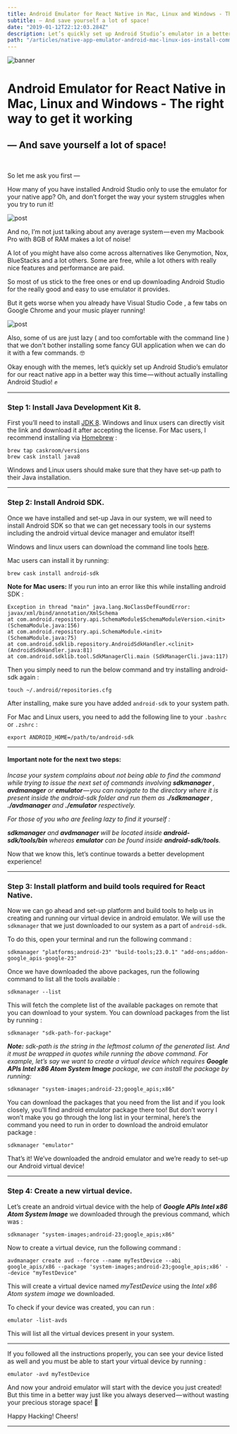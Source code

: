 ```yaml
---
title: Android Emulator for React Native in Mac, Linux and Windows - The right way to get it working
subtitle: — And save yourself a lot of space!
date: "2019-01-12T22:12:03.284Z"
description: Let’s quickly set up Android Studio’s emulator in a better way this time — without actually installing Android Studio! Open your terminal first to install Java development kit 8. You can install it through command line or by visiting oracle.com and download the JDK after accepting the license agreement.
path: "/articles/native-app-emulator-android-mac-linux-ios-install-command-line"
---
```



![banner](./rn_logo_medium.png)

# Android Emulator for React Native in Mac, Linux and Windows - The right way to get it working

## — And save yourself a lot of space!

<br />

So let me ask you first —

How many of you have installed Android Studio only to use the emulator for your native app? Oh, and don’t forget the way your system struggles when you try to run it!

![post](./image1.jpg)

And no, I’m not just talking about any average system — even my Macbook Pro with 8GB of RAM makes a lot of noise!

A lot of you might have also come across alternatives like Genymotion, Nox, BlueStacks and a lot others. Some are free, while a lot others with really nice features and performance are paid.

So most of us stick to the free ones or end up downloading Android Studio for the really good and easy to use emulator it provides.

But it gets worse when you already have Visual Studio Code , a few tabs on Google Chrome and your music player running!

![post](./image2.png)

Also, some of us are just lazy ( and too comfortable with the command line ) that we don't bother installing some fancy GUI application when we can do it with a few commands. 🤓

Okay enough with the memes, let’s quickly set up Android Studio’s emulator for our react native app in a better way this time — without actually installing Android Studio! ✊

<hr />

### Step 1: Install Java Development Kit 8.
First you’ll need to install [JDK 8](https://www.oracle.com/technetwork/java/javase/downloads/jdk8-downloads-2133151.html). Windows and linux users can directly visit the link and download it after accepting the license.
For Mac users, I recommend installing via [Homebrew](https://brew.sh/) :

```
brew tap caskroom/versions
brew cask install java8
```

Windows and Linux users should make sure that they have set-up path to their Java installation.

<hr />

### Step 2: Install Android SDK.

Once we have installed and set-up Java in our system, we will need to install Android SDK so that we can get necessary tools in our systems including the android virtual device manager and emulator itself!

Windows and linux users can download the command line tools [here](https://developer.android.com/studio/#downloads).

Mac users can install it by running:

```
brew cask install android-sdk
```

**Note for Mac users:** If you run into an error like this while installing android SDK :

```
Exception in thread "main" java.lang.NoClassDefFoundError: javax/xml/bind/annotation/XmlSchema 
at com.android.repository.api.SchemaModule$SchemaModuleVersion.<init>(SchemaModule.java:156)
at com.android.repository.api.SchemaModule.<init>(SchemaModule.java:75)
at com.android.sdklib.repository.AndroidSdkHandler.<clinit>(AndroidSdkHandler.java:81)
at com.android.sdklib.tool.SdkManagerCli.main (SdkManagerCli.java:117)
```

Then you simply need to run the below command and try installing android-sdk again :

```
touch ~/.android/repositories.cfg
```

After installing, make sure you have added `android-sdk` to your system path.

For Mac and Linux users, you need to add the following line to your `.bashrc` or `.zshrc` :

```
export ANDROID_HOME=/path/to/android-sdk
```

<hr />

#### Important note for the next two steps:

_Incase your system complains about not being able to find the command while trying to issue the next set of commands involving **sdkmanager** , **avdmanager** or **emulator** — you can navigate to the directory where it is present inside the android-sdk folder and run them as **./sdkmanager** , **./avdmanager** and **./emulator** respectively._

*For those of you who are feeling lazy to find it yourself :*

_**sdkmanager** and **avdmanager** will be located inside **android-sdk/tools/bin** whereas **emulator** can be found inside **android-sdk/tools**._

Now that we know this, let’s continue towards a better development experience!

<hr />

### Step 3: Install platform and build tools required for React Native.

Now we can go ahead and set-up platform and build tools to help us in creating and running our virtual device in android emulator. We will use the `sdkmanager` that we just downloaded to our system as a part of `android-sdk`.

To do this, open your terminal and run the following command :

```
sdkmanager "platforms;android-23" "build-tools;23.0.1" "add-ons;addon-google_apis-google-23"
```

Once we have downloaded the above packages, run the following command to list all the tools available :

```
sdkmanager --list
```

This will fetch the complete list of the available packages on remote that you can download to your system. You can download packages from the list by running :

```
sdkmanager "sdk-path-for-package"
```

_**Note:** sdk-path is the string in the leftmost column of the generated list. And it must be wrapped in quotes while running the above command. For example, let’s say we want to create a virtual device which requires **Google APIs Intel x86 Atom System Image** package, we can install the package by running:_

```
sdkmanager "system-images;android-23;google_apis;x86"
```

You can download the packages that you need from the list and if you look closely, you’ll find android emulator package there too! But don’t worry I won’t make you go through the long list in your terminal, here’s the command you need to run in order to download the android emulator package :

```
sdkmanager "emulator"
```

That’s it! We’ve downloaded the android emulator and we’re ready to set-up our Android virtual device!

<hr />

### Step 4: Create a new virtual device.

Let’s create an android virtual device with the help of ***Google APIs Intel x86 Atom System Image*** we downloaded through the previous command, which was :

```
sdkmanager "system-images;android-23;google_apis;x86"
```

Now to create a virtual device, run the following command :

```
avdmanager create avd --force --name myTestDevice --abi google_apis/x86 --package 'system-images;android-23;google_apis;x86' --device "myTestDevice"
```

This will create a virtual device named *myTestDevice* using the *Intel x86 Atom system image* we downloaded.

To check if your device was created, you can run :

```
emulator -list-avds
```

This will list all the virtual devices present in your system.

<hr />

If you followed all the instructions properly, you can see your device listed as well and you must be able to start your virtual device by running :

```
emulator -avd myTestDevice
```

And now your android emulator will start with the device you just created! But this time in a better way just like you always deserved — without wasting your precious storage space! 🎉

Happy Hacking! Cheers!

<hr />